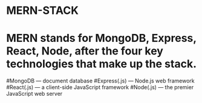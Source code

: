 # MERN-STACK

# MERN stands for MongoDB, Express, React, Node, after the four key technologies that make up the stack.

#MongoDB — document database
#Express(.js) — Node.js web framework
#React(.js) — a client-side JavaScript framework
#Node(.js) — the premier JavaScript web server
